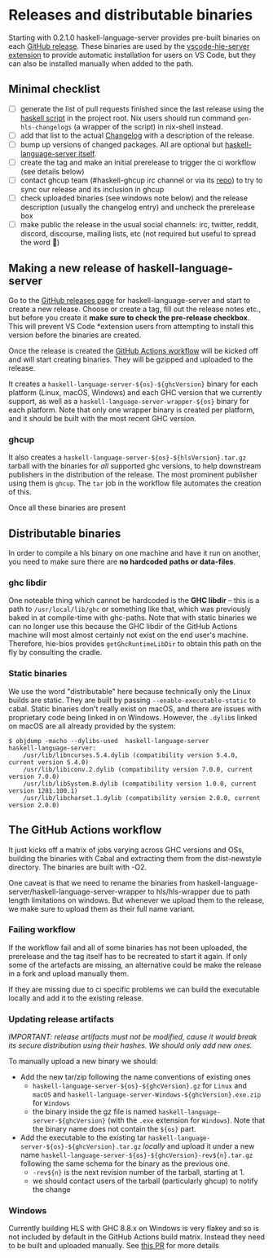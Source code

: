# Releases and distributable binaries

Starting with 0.2.1.0 haskell-language-server provides pre-built binaries on
each [GitHub
release](https://github.com/haskell/haskell-language-server/releases). These
binaries are used by the [vscode-hie-server
extension](https://github.com/alanz/vscode-hie-server) to provide automatic
installation for users on VS Code, but they can also be installed manually
when added to the path.

## Minimal checklist

* [ ] generate the list of pull requests finished since the last release using the [haskell script](https://github.com/haskell/haskell-language-server/blob/master/GenChangelogs.hs) in the project root.
  Nix users should run command `gen-hls-changelogs` (a wrapper of the script) in nix-shell instead.
* [ ] add that list to the actual [Changelog](https://github.com/haskell/haskell-language-server/blob/master/ChangeLog.md) with a description of the release.
* [ ] bump up versions of changed packages. All are optional but [haskell-language-server itself](https://github.com/haskell/haskell-language-server/blob/master/haskell-language-server.cabal).
* [ ] create the tag and make an initial prerelease to trigger the ci workflow (see details below)
* [ ] contact ghcup team (#haskell-ghcup irc channel or via its [repo](https://gitlab.haskell.org/haskell/ghcup-hs/-/issues)) to try to sync our release and its inclusion in ghcup
* [ ] check uploaded binaries (see windows note below) and the release description (usually the changelog entry) and uncheck the prerelease box
* [ ] make public the release in the usual social channels: irc, twitter, reddit, discord, discourse, mailing lists, etc (not required but useful to spread the word :slightly_smiling_face:)

## Making a new release of haskell-language-server

Go to the [GitHub releases
page](https://github.com/haskell/haskell-language-server/releases) for
haskell-language-server and start to create a new release. Choose or create a
tag, fill out the release notes etc., but before you create it
**make sure to check the pre-release checkbox**. This will prevent VS Code
*extension
users from attempting to install this version before the binaries are
created.

Once the release is created the [GitHub Actions
workflow](https://github.com/haskell/haskell-language-server/actions) will be
kicked off and will start creating binaries. They will be gzipped and
uploaded to the release.

It creates a `haskell-language-server-${os}-${ghcVersion}` binary for each platform
(Linux, macOS, Windows) and each GHC version that we currently support, as well
as a `haskell-language-server-wrapper-${os}` binary for each platform. Note that
only one wrapper binary is created per platform, and it should be built with the
most recent GHC version.

### ghcup
It also creates a `haskell-language-server-${os}-${hlsVersion}.tar.gz` tarball with
the binaries for *all* supported ghc versions, to help downstream publishers in 
the distribution of the release. The most prominent publisher using them is `ghcup`.
The `tar` job in the workflow file automates the creation of this.

Once all these binaries are present

## Distributable binaries
In order to compile a hls binary on one machine and have it run on another, you
need to make sure there are **no hardcoded paths or data-files**.

### ghc libdir
One noteable thing which cannot be hardcoded is the **GHC libdir** – this is
a path to `/usr/local/lib/ghc` or something like that, which was previously
baked in at compile-time with ghc-paths. Note that with static binaries we
can no longer use this because the GHC libdir of the GitHub Actions machine
will most almost certainly not exist on the end user's machine.
Therefore, hie-bios provides `getGhcRuntimeLibDir` to obtain this path on the fly
by consulting the cradle.

### Static binaries
We use the word "distributable" here because technically only the Linux builds
are static. They are built by passing `--enable-executable-static` to cabal.
Static binaries don't really exist on macOS, and there are issues with
proprietary code being linked in on Windows. However, the `.dylib`s linked on
macOS are all already provided by the system:

```
$ objdump -macho --dylibs-used  haskell-language-server
haskell-language-server:
	/usr/lib/libncurses.5.4.dylib (compatibility version 5.4.0, current version 5.4.0)
	/usr/lib/libiconv.2.dylib (compatibility version 7.0.0, current version 7.0.0)
	/usr/lib/libSystem.B.dylib (compatibility version 1.0.0, current version 1281.100.1)
	/usr/lib/libcharset.1.dylib (compatibility version 2.0.0, current version 2.0.0)
```

## The GitHub Actions workflow
It just kicks off a matrix of jobs varying across GHC versions and OSs, building
the binaries with Cabal and extracting them from the dist-newstyle directory.
The binaries are built with -O2.

One caveat is that we need to rename the binaries from
haskell-language-server/haskell-language-server-wrapper to hls/hls-wrapper due to
path length limitations on windows. But whenever we upload them to the release,
we make sure to upload them as their full name variant.

### Failing workflow

If the workflow fail and all of some binaries has not been uploaded,
the prerelease and the tag itself has to be recreated to start it again.
If only some of the artefacts are missing, an alternative could be make
the release in a fork and upload manually them.

If they are missing due to ci specific problems we can build the executable locally
and add it to the existing release.

### Updating release artifacts

*IMPORTANT: release artifacts must not be modified, cause it would break 
its secure distribution using their hashes. We should only add new ones.*

To manually upload a new binary we should:

- Add the new tar/zip following the name conventions of existing ones
  - `haskell-language-server-${os}-${ghcVersion}.gz` for `Linux` and `macOS` and `haskell-language-server-Windows-${ghcVersion}.exe.zip` for `Windows`
  - the binary inside the gz file is named `haskell-language-server-${ghcVersion}` (with the `.exe` extension for `Windows`). Note that the binary name does not contain the `${os}` part.
- Add the executable to the existing tar `haskell-language-server-${os}-${ghcVersion}.tar.gz` *locally* and upload it under a new name `haskell-language-server-${os}-${ghcVersion}-rev${n}.tar.gz` following the same schema for the binary as the previous one. 
  - `-rev${n}` is the next revision number of the tarball, starting at 1.
  - we should contact users of the tarball (particularly ghcup) to notify the change

### Windows
Currently building HLS with GHC 8.8.x on Windows is very flakey and so
is not included by default in the GitHub Actions build matrix. Instead
they need to be built and uploaded manually. See [this
PR](https://github.com/haskell/haskell-language-server/issues/276) for
more details
